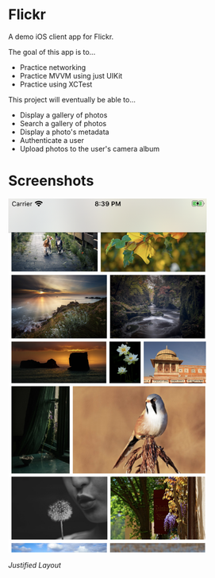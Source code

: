 # Flickr
A demo iOS client app for Flickr.

The goal of this app is to...

- Practice networking
- Practice MVVM using just UIKit
- Practice using XCTest

This project will eventually be able to...

- Display a gallery of photos
- Search a gallery of photos
- Display a photo's metadata
- Authenticate a user
- Upload photos to the user's camera album

# Screenshots

<img src="Screenshots/Screen%20Shot%202020-05-23%20at%208.39.02%20PM.png" width="400">

*Justified Layout*
